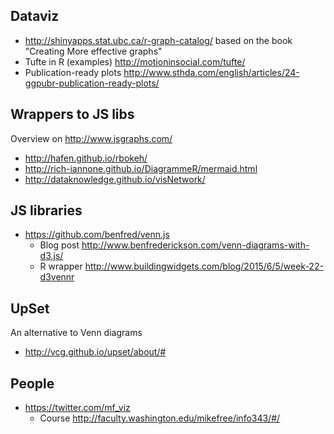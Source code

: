 ## Dataviz

* http://shinyapps.stat.ubc.ca/r-graph-catalog/ based on the book "Creating More effective graphs"
* Tufte in R (examples) http://motioninsocial.com/tufte/
* Publication-ready plots http://www.sthda.com/english/articles/24-ggpubr-publication-ready-plots/

## Wrappers to JS libs

Overview on http://www.jsgraphs.com/

* http://hafen.github.io/rbokeh/
* http://rich-iannone.github.io/DiagrammeR/mermaid.html
* http://dataknowledge.github.io/visNetwork/
 
## JS libraries

* https://github.com/benfred/venn.js
  * Blog post http://www.benfrederickson.com/venn-diagrams-with-d3.js/
  * R wrapper http://www.buildingwidgets.com/blog/2015/6/5/week-22-d3vennr

## UpSet

An alternative to Venn diagrams

* http://vcg.github.io/upset/about/#

## People

* https://twitter.com/mf_viz
  * Course http://faculty.washington.edu/mikefree/info343/#/
